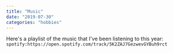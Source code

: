 ```yaml
---
title: "Music"
date: "2019-07-30"
categories: "hobbies"
---
```

Here's a playlist of the music that I've been listening to this year:
`spotify:https://open.spotify.com/track/5K2ZAJ7GezwevGYBuh9rct`